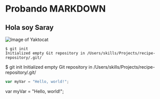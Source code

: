 # Probando MARKDOWN

## Hola soy Saray


![Image of Yaktocat](https://octodex.github.com/images/yaktocat.png)


```
$ git init
Initialized empty Git repository in /Users/skills/Projects/recipe-repository/.git/
```

$ git init
Initialized empty Git repository in /Users/skills/Projects/recipe-repository/.git/


``` javascript
var myVar = "Hello, world!";
```

var myVar = "Hello, world!";
